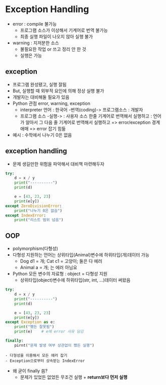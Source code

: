# Exception Handling
- error : compile 불가능
    - 프로그램 소스가 이상해서 기계어로 번역 불가능
    - 최종 실행 파일이 나오지 않아 실행 불가
- warning : 지저분한 소스
    - 불필요한 작업 or 쓰고 정리 안 한 것
    - 실행은 가능
## exception 
- 프로그램 완성됐고, 실행 잘됨
- But, 실행할 때 외부적 요인에 의해 정상 실행 불가
- 개발자는 대비해둘 필요가 있음
- Python 관점 error, warning, exception
    - interpreter 언어 : 한국어 -번역(coding)-> 프로그램소스    : 개발자
    - 프로그램 소스 -실행->                                    : 사용자
                      소스 한줄 기계어로 번역해서 실행하고      : 언어가 알아서
                      그 다음 줄 기계어로 번역해서 실행하고
    => error/exception 경계 애매 => error 잡기 힘듦
- 예시 : 수학에서 나누기 0은 없음 

## exception handling
- 문제 생길만한 위험을 파악해서 대비책 마련해두자
```py
try:
    d = x / y
    print("----------")
    print(d)

    e = [43, 23, 23]
    print(e[y])
except ZeroDivisionError:
    print("나누기 0은 없슴")
except IndexError:
    print("리스트 범위 넘음")
```
## OOP
- polymorphism(다형성)
- 다형성 지원하는 언어는 상위타입(Animal)변수에 하위타입(개)데이터 가능
    - Dog d1 = 개;
      Cat c1 = 고양이;
      둘은 다 에러
    - Animal a = 개;
      는 에러 아님요
- Python 모든 변수의 자료형 : object
    = 다형성 지원 
    - 상위타입(object)변수에 하위타입(str, int, ...)데이터 써왔음
```py
try:
    d = x / y
    print("----------")
    print(d)

    e = [43, 23, 23]
    print(e[y])
except Exception as e:
    print("쨌든 잘못됨")
    print(e)    # e에 error 사유 담김

finally:
    pirnt("문제 발생 여부 상관없이 쨌든 실행")
```
    - 다형성을 이용해서 모든 에러 잡기
    - Exception으로부터 상속받는 IndexError
- 왜 굳이 finally 씀?
    - 문제가 있었든 없었든 무조건 실행 + **return보다 먼저 실행**